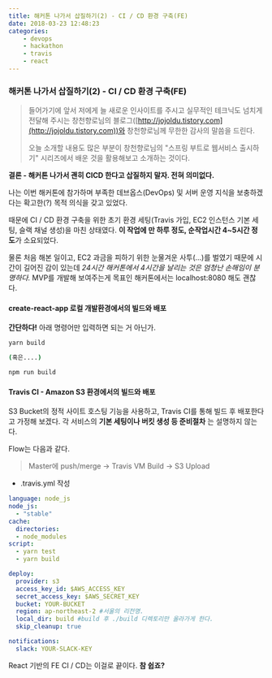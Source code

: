 ```yaml
---
title: 해커톤 나가서 삽질하기(2) - CI / CD 환경 구축(FE)
date: 2018-03-23 12:48:23
categories:
    - devops
    - hackathon
    - travis
    - react
---
```


### 해커톤 나가서 삽질하기(2) - CI / CD 환경 구축(FE)

> 들어가기에 앞서 저에게 늘 새로운 인사이트를 주시고 실무적인 테크닉도 넘치게 전달해 주시는 창천향로님의 블로그([http://jojoldu.tistory.com](http://jojoldu.tistory.com))와 창천향로님께 무한한 감사의 말씀을 드린다. 
>
> 오늘 소개할 내용도 많은 부분이 창천향로님의 "스프링 부트로 웹서비스 출시하기" 시리즈에서 배운 것을 활용해보고 소개하는 것이다. 

**결론 - 해커톤 나가서 괜히 CICD 한다고 삽질하지 말자. 전혀 의미없다.**

나는 이번 해커톤에 참가하며 부족한 데브옵스(DevOps) 및 서버 운영 지식을 보충하겠다는 확고한(?) 목적 의식을 갖고 있었다. 

때문에 CI / CD 환경 구축을 위한 초기 환경 세팅(Travis 가입, EC2 인스턴스 기본 세팅, 슬랙 채널 생성)을 마친 상태였다. **이 작업에 만 하루 정도, 순작업시간 4~5시간 정도**가 소요되었다.

물론 처음 해본 일이고, EC2 과금을 피하기 위한 눈물겨운 사투(...)를 벌였기 때문에 시간이 길어진 감이 있는데 *24시간 해커톤에서 4시간을 날리는 것은 엄청난 손해임이 분명하다.* MVP를 개발해 보여주는게 목표인 해커톤에서는 localhost:8080 해도 괜찮다. 

#### create-react-app 로컬 개발환경에서의 빌드와 배포

**간단하다!** 아래 명령어만 입력하면 되는 거 아닌가. 

```bash
yarn build

(혹은....)

npm run build
```

#### Travis CI - Amazon S3 환경에서의 빌드와 배포

S3 Bucket의 정적 사이트 호스팅 기능을 사용하고, Travis CI를 통해 빌드 후 배포한다고 가정해 보겠다. 각 서비스의 **기본 세팅이나 버킷 생성 등 준비절차** 는 설명하지 않는다. 

Flow는 다음과 같다.
> Master에 push/merge -> Travis VM Build -> S3 Upload

* .travis.yml 작성

```yaml
language: node_js
node_js:
  - "stable"
cache:
  directories:
  - node_modules
script:
  - yarn test
  - yarn build

deploy:
  provider: s3
  access_key_id: $AWS_ACCESS_KEY
  secret_access_key: $AWS_SECRET_KEY
  bucket: YOUR-BUCKET
  region: ap-northeast-2 #서울의 리전명. 
  local_dir: build #build 후 ./build 디렉토리만 올라가게 한다.
  skip_cleanup: true

notifications:
  slack: YOUR-SLACK-KEY
```

React 기반의 FE CI / CD는 이걸로 끝이다. **참 쉽죠?**

